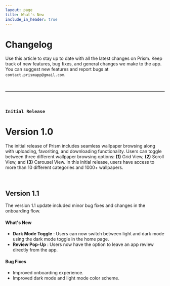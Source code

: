 ```yaml
---
layout: page
title: What's New
include_in_header: true
---
```


# Changelog
Use this article to stay up to date with all the latest changes on Prism. Keep track of new features, bug fixes, and general changes we make to the app. You can suggest new features and report bugs at `contact.prismapp@gmail.com`. 

<br>

________
<br>

### `Initial Release`
# **Version 1.0**
The initial release of Prism includes seamless wallpaper browsing along with uploading, favoriting, and downloading functionality. Users can toggle between three different wallpaper browsing options: **(1)** Grid View, **(2)** Scroll View, and **(3)** Carousel View. In this initial release, users have access to more than 10 different categories and 1000+ wallpapers.

<br>

## Version 1.1
The version 1.1 update included minor bug fixes and changes in the onboarding flow. 

#### What's New
- **Dark Mode Toggle** : Users can now switch between light and dark mode using the dark mode toggle in the home page.
- **Review Pop-Up** : Users now have the option to leave an app review directly from the app.  

#### Bug Fixes
- Improved onboarding experience.
- Improved dark mode and light mode color scheme.

<br>
